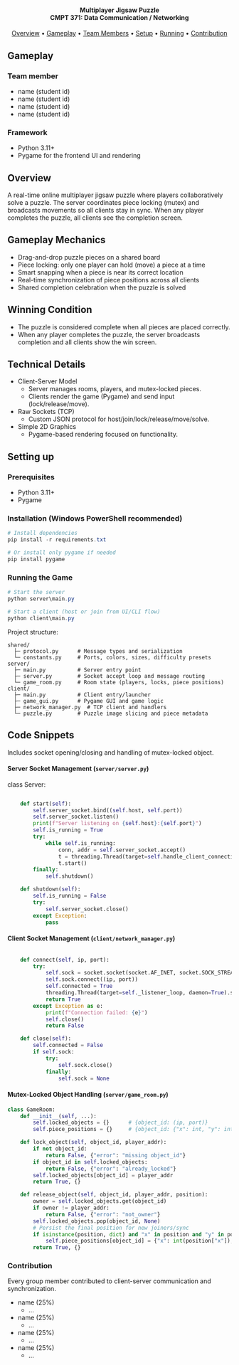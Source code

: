 <h4 align="center">
    Multiplayer Jigsaw Puzzle <br>
    CMPT 371: Data Communication / Networking
    <div align="center">
</h4>

<p align="center">
  <a href="#overview">Overview</a> •
  <a href="#gameplay">Gameplay</a> •
  <a href="#team-member">Team Members</a> •
  <a href="#setting-up">Setup</a> •
  <a href="#running-the-game">Running</a> •
  <a href="#contribution">Contribution</a>
</p>

## Gameplay

<!-- [Game Demo](https://www.youtube.com/your-demo-link) -->

### Team member

- name (student id)
- name (student id)
- name (student id)
- name (student id)

### Framework

- Python 3.11+
- Pygame for the frontend UI and rendering

## Overview

A real-time online multiplayer jigsaw puzzle where players collaboratively solve a puzzle. The server coordinates piece locking (mutex) and broadcasts movements so all clients stay in sync. When any player completes the puzzle, all clients see the completion screen.

## Gameplay Mechanics

- Drag-and-drop puzzle pieces on a shared board
- Piece locking: only one player can hold (move) a piece at a time
- Smart snapping when a piece is near its correct location
- Real-time synchronization of piece positions across all clients
- Shared completion celebration when the puzzle is solved

## Winning Condition

- The puzzle is considered complete when all pieces are placed correctly.
- When any player completes the puzzle, the server broadcasts completion and all clients show the win screen.

## Technical Details

- Client-Server Model
  - Server manages rooms, players, and mutex-locked pieces.
  - Clients render the game (Pygame) and send input (lock/release/move).
- Raw Sockets (TCP)
  - Custom JSON protocol for host/join/lock/release/move/solve.
- Simple 2D Graphics
  - Pygame-based rendering focused on functionality.

## Setting up

### Prerequisites

- Python 3.11+
- Pygame

### Installation (Windows PowerShell recommended)

```powershell
# Install dependencies
pip install -r requirements.txt

# Or install only pygame if needed
pip install pygame
```

### Running the Game

```powershell
# Start the server
python server\main.py

# Start a client (host or join from UI/CLI flow)
python client\main.py
```

Project structure:

```
shared/
  ├─ protocol.py      # Message types and serialization
  └─ constants.py     # Ports, colors, sizes, difficulty presets
server/
  ├─ main.py          # Server entry point
  ├─ server.py        # Socket accept loop and message routing
  └─ game_room.py     # Room state (players, locks, piece positions)
client/
  ├─ main.py          # Client entry/launcher
  ├─ game_gui.py      # Pygame GUI and game logic
  ├─ network_manager.py  # TCP client and handlers
  └─ puzzle.py        # Puzzle image slicing and piece metadata
```

## Code Snippets

Includes socket opening/closing and handling of mutex-locked object.

#### Server Socket Management (`server/server.py`)

class Server:

```python

    def start(self):
        self.server_socket.bind((self.host, self.port))
        self.server_socket.listen()
        print(f"Server listening on {self.host}:{self.port}")
        self.is_running = True
        try:
            while self.is_running:
                conn, addr = self.server_socket.accept()
                t = threading.Thread(target=self.handle_client_connection, args=(conn, addr), daemon=True)
                t.start()
        finally:
            self.shutdown()

    def shutdown(self):
        self.is_running = False
        try:
            self.server_socket.close()
        except Exception:
            pass
```

#### Client Socket Management (`client/network_manager.py`)

```python

    def connect(self, ip, port):
        try:
            self.sock = socket.socket(socket.AF_INET, socket.SOCK_STREAM)
            self.sock.connect((ip, port))
            self.connected = True
            threading.Thread(target=self._listener_loop, daemon=True).start()
            return True
        except Exception as e:
            print(f"Connection failed: {e}")
            self.close()
            return False

    def close(self):
        self.connected = False
        if self.sock:
            try:
                self.sock.close()
            finally:
                self.sock = None
```

#### Mutex-Locked Object Handling (`server/game_room.py`)

```python
class GameRoom:
    def __init__(self, ...):
        self.locked_objects = {}      # {object_id: (ip, port)}
        self.piece_positions = {}     # {object_id: {"x": int, "y": int}}

    def lock_object(self, object_id, player_addr):
        if not object_id:
            return False, {"error": "missing object_id"}
        if object_id in self.locked_objects:
            return False, {"error": "already_locked"}
        self.locked_objects[object_id] = player_addr
        return True, {}

    def release_object(self, object_id, player_addr, position):
        owner = self.locked_objects.get(object_id)
        if owner != player_addr:
            return False, {"error": "not_owner"}
        self.locked_objects.pop(object_id, None)
        # Persist the final position for new joiners/sync
        if isinstance(position, dict) and "x" in position and "y" in position:
            self.piece_positions[object_id] = {"x": int(position["x"]), "y": int(position["y"])}
        return True, {}
```

### Contribution

Every group member contributed to client-server communication and synchronization.

- name (25%)
  - …
- name (25%)
  - …
- name (25%)
  - …
- name (25%)
  - …
